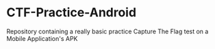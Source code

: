# CTF-Practice-Android
Repository containing a really basic practice Capture The Flag test on a Mobile Application's APK
